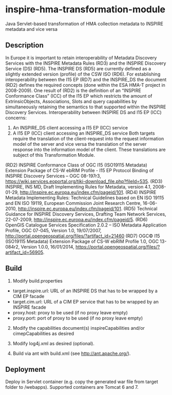 # inspire-hma-transformation-module
Java Servlet-based transformation of HMA collection metadata to INSPIRE metadata and vice versa

## Description
In Europe it is important to retain interoperability of Metadata Discovery Services with the INSPIRE Metadata Rules (RD3) and the INSPIRE Discovery Service (DS) (RD5). 
The INSPIRE DS (RD5) are currently defined as a slightly extended version (profile) of the CSW ISO (RD6). For establishing interoperability between the I15 EP (RD7) and the INSPIRE_DS the document (RD2) defines the required concepts (done within the ESA HMA-T project in 2008-2009). One result of (RD2) is the definition of an “INSPIRE Conformance Class” (ICC) of the I15 EP which restricts the amount of ExtrinsicObjects, Associations, Slots and query capabilities by simultaneously retaining the semantics to that supported within the INSPIRE Discovery Services.
Interoperability between INSPIRE DS and I15 EP (ICC) concerns:
1.	An INSPIRE_DS client accessing a I15 EP (ICC) service
2.	A I15 EP (ICC) client accessing an INSPIRE_DS service
Both targets require the translation of the client-request into the request information model of the server and vice versa the translation of the server response into the information model of the client. These translations are subject of this Transformation Module.

(RD2)	INSPIRE Conformance Class of OGC I15 (ISO19115 Metadata) Extension Package of CS-W ebRIM Profile - I15 EP Protocol Binding of INSPIRE Discovery Services – OGC 08-197r3, https://wiki.services.eoportal.org/tiki-download_file.php?fileId=535.
(RD3)	INSPIRE, INS MD, Draft Implementing Rules for Metadata, version 4.1, 2008-01-29, http://inspire.ec.europa.eu/index.cfm/pageid/101.
(RD4)	INSPIRE Metadata Implementing Rules: Technical Guidelines based on EN ISO 19115 and EN ISO 19119, European Commission Joint Research Centre, 16-06-2010, http://inspire.ec.europa.eu/index.cfm/pageid/101.
(RD5)	Technical Guidance for INSPIRE Discovery Services, Drafting Team Network Services, 22-07-2009, http://inspire.ec.europa.eu/index.cfm/pageid/5.
(RD6)	OpenGIS Catalogue Services Specification 2.0.2 – ISO Metadata Application Profile, OGC 07-045, Version 1.0, 19/07/2007, http://portal.opengeospatial.org/files/?artifact_id=21460
(RD7)	OGC© I15 (ISO19115 Metadata) Extension Package of CS-W ebRIM Profile 1.0, OGC 13-084r2, Version 1.0.0, 16/01/2014, https://portal.opengeospatial.org/files/?artifact_id=56905.

## Build
1. Modify build.properties
* target.inspire.url: URL of an INSPIRE DS that has to be wrapped by a CIM EP facade
* target.cim.url: URL of a CIM EP service that has to be wrapped by an INSPIRE facade
* proxy.host: proxy to be used (if no proxy leave empty)
* proxy.port: port of proxy to be used (if no proxy leave empty)

2. Modify the capabilities document(s) inspireCapabilities and/or cimepCapabilities as desired

3. Modify log4j.xml as desired (optional).

4. Build via ant with build.xml (see http://ant.apache.org/).

## Deployment
Deploy in Servlet container (e.g. copy the generated war file from target folder to <tomcat>/webapps). Supported containers are Tomcat 6 and 7.